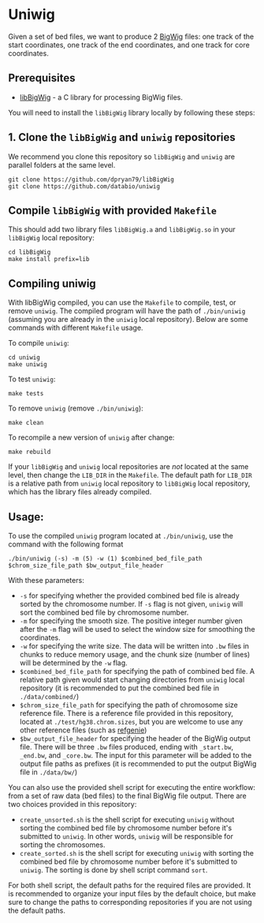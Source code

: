 # Uniwig

Given a set of bed files, we want to produce 2 [BigWig](http://genome.ucsc.edu/goldenPath/help/bigWig.html) files: one track of the start coordinates, one track of the end coordinates, and one track for core coordinates.

## Prerequisites
- [libBigWig](https://github.com/dpryan79/libBigWig) - a C library for processing BigWig files.

You will need to install the `libBigWig` library locally by following these steps:


## 1. Clone the `libBigWig` and `uniwig` repositories

We recommend you clone this repository so `libBigWig` and `uniwig` are parallel folders at the same level. 

```
git clone https://github.com/dpryan79/libBigWig
git clone https://github.com/databio/uniwig
```

## Compile `libBigWig` with provided `Makefile`

This should add two library files `libBigWig.a` and `libBigWig.so` in your `libBigWig` local repository:

```
cd libBigWig
make install prefix=lib
```

## Compiling uniwig

With libBigWig compiled, you can use the `Makefile` to compile, test, or remove `uniwig`. The compiled program will have the path of `./bin/uniwig` (assuming you are already in the `uniwig` local repository). Below are some commands with different `Makefile` usage.

To compile `uniwig`:

```
cd uniwig
make uniwig
```

To test `uniwig`:

```
make tests
```

To remove `uniwig` (remove `./bin/uniwig`):
```
make clean
```

To recompile a new version of `uniwig` after change:
```
make rebuild
```

If your `libBigWig` and `uniwig` local repositories are *not* located at the same level, then change the `LIB_DIR` in the `Makefile`. The default path for `LIB_DIR` is a relative path from `uniwig` local repository to `libBigWig` local repository, which has the library files already compiled.

## Usage:

To use the compiled `uniwig` program located at `./bin/uniwig`, use the command with the following format

```
./bin/uniwig (-s) -m (5) -w (1) $combined_bed_file_path $chrom_size_file_path $bw_output_file_header
```

With these parameters:

- `-s` for specifying whether the provided combined bed file is already sorted by the chromosome number. If `-s` flag is not given, `uniwig` will sort the combined bed file by chromosome number.
- `-m` for specifying the smooth size. The positive integer number given after the `-m` flag will be used to select the window size for smoothing the coordinates.
- `-w` for specifying the write size. The data will be written into `.bw` files in chunks to reduce memory usage, and the chunk size (number of lines) will be determined by the `-w` flag.
- `$combined_bed_file_path` for specifying the path of combined bed file. A relative path given would start changing directories from `uniwig` local repository (it is recommended to put the combined bed file in `./data/combined/`)
- `$chrom_size_file_path` for specifying the path of chromosome size reference file. There is a reference file provided in this repository, located at `./test/hg38.chrom.sizes`, but you are welcome to use any other reference files (such as [refgenie](https://refgenie.databio.org/en/latest/))
- `$bw_output_file_header` for specifying the header of the BigWig output file. There will be three `.bw` files produced, ending with `_start.bw`, `_end.bw`, and `_core.bw`. The input for this parameter will be added to the output file paths as prefixes (it is recommended to put the output BigWig file in `./data/bw/`)

You can also use the provided shell script for executing the entire workflow: from a set of raw data (bed files) to the final BigWig file output. There are two choices provided in this repository:
- `create_unsorted.sh` is the shell script for executing `uniwig` without sorting the combined bed file by chromosome number before it's submitted to `uniwig`. In other words, `uniwig` will be responsible for sorting the chromosomes.
- `create_sorted.sh` is the shell script for executing `uniwig` with sorting the combined bed file by chromosome number before it's submitted to `uniwig`. The sorting is done by shell script command `sort`.

For both shell script, the default paths for the required files are provided. It is recommended to organize your input files by the default choice, but make sure to change the paths to corresponding repositories if you are not using the default paths.
